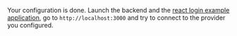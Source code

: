 Your configuration is done.
Launch the backend and the [react login example application](https://github.com/strapi/strapi-examples/tree/master/examples/login-react), go to `http://localhost:3000` and try to connect to the provider you configured.

